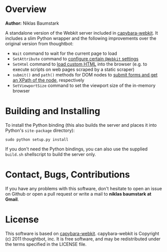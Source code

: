 # Overview

**Author:** Niklas Baumstark

A standalone version of the Webkit server included in [capybara-webkit][1].
It includes a slim Python wrapper and the following improvements over the
original version from thoughtbot:

* `Wait` command to wait for the current page to load
* `SetAttribute` command to [configure certain `QWebkit` settings][2]
* `SetHtml` command to [load custom HTML][3] into the browser (e.g. to
  execute scripts on web pages scraped by a static scraper)
* `submit()` and `path()` methods for DOM nodes to [submit forms and get
  an XPath of the node][4], respectively
* `SetViewportSize` command to set the viewport size of the in-memory browser

# Building and Installing

To install the Python binding (this also builds the server and places it into
Python's `site-package` directory):

    sudo python setup.py install

If you don't need the Python bindings, you can also use the supplied `build.sh`
shellscript to build the server only.

# Contact, Bugs, Contributions

If you have any problems with this software, don't hesitate to open an 
issue on Github or open a pull request or write a mail to **niklas 
baumstark at Gmail**.

# License

This software is based on [capybara-webkit][1].
capybara-webkit is Copyright (c) 2011 thoughtbot, inc. It is free software, and
may be redistributed under the terms specified in the LICENSE file.

 [1]: https://github.com/thoughtbot/capybara-webkit
 [2]: https://github.com/thoughtbot/capybara-webkit/pull/171
 [3]: https://github.com/thoughtbot/capybara-webkit/pull/170
 [4]: https://github.com/thoughtbot/capybara-webkit/pull/173
 [5]: https://github.com/niklasb/pyscrape
